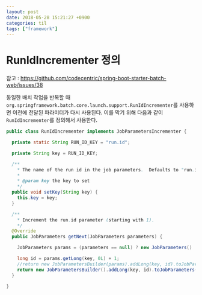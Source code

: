```yaml
---
layout: post
date: 2018-05-28 15:21:27 +0900
categories: til
tags: ["framework"]
---
```


# RunIdIncrementer 정의

참고 : <https://github.com/codecentric/spring-boot-starter-batch-web/issues/38>

동일한 배치 작업을 반복할 때 `org.springframework.batch.core.launch.support.RunIdIncrementer`를 사용하면 이전에 전달된 파라미터가 다시 사용된다. 이를 막기 위해 다음과 같이 `RunIdIncrementer`를 정의해서 사용한다.

```java
public class RunIdIncrementer implements JobParametersIncrementer {

  private static String RUN_ID_KEY = "run.id";

  private String key = RUN_ID_KEY;

  /**
    * The name of the run id in the job parameters.  Defaults to "run.id".
    *
    * @param key the key to set
    */
  public void setKey(String key) {
    this.key = key;
  }

  /**
    * Increment the run.id parameter (starting with 1).
    */
  @Override
  public JobParameters getNext(JobParameters parameters) {

    JobParameters params = (parameters == null) ? new JobParameters() : parameters;

    long id = params.getLong(key, 0L) + 1;
    //return new JobParametersBuilder(params).addLong(key, id).toJobParameters();
    return new JobParametersBuilder().addLong(key, id).toJobParameters();
  }

}
```
